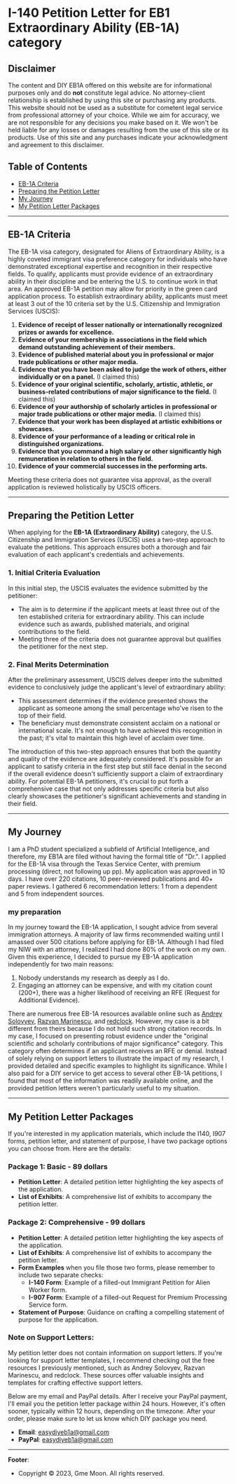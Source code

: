 # I-140 Petition Letter for EB1 Extraordinary Ability (EB-1A) category

## Disclaimer

The content and DIY EB1A offered on this website are for informational purposes only and do **not** constitute legal advice. No attorney-client relationship is established by using this site or purchasing any products. This website should not be used as a substitute for cometent legal service from professional attorney of your choice. While we aim for accuracy, we are not responsible for any decisions you make based on it. We won't be held liable for any losses or damages resulting from the use of this site or its products. Use of this site and any purchases indicate your acknowledgment and agreement to this disclaimer.


## Table of Contents

- [EB-1A Criteria](#eb-1a-criteria)
- [Preparing the Petition Letter](#preparing-the-petition-letter)
- [My Journey](#my-journey)
- [My Petition Letter Packages](#my-petition-letter-packages)

---


## EB-1A Criteria

The EB-1A visa category, designated for Aliens of Extraordinary Ability, is a highly coveted immigrant visa preference category for individuals who have demonstrated exceptional expertise and recognition in their respective fields. To qualify, applicants must provide evidence of an extraordinary ability in their discipline and be entering the U.S. to continue work in that area. An approved EB-1A petition may allow for priority in the green card application process. To establish extraordinary ability, applicants must meet at least 3 out of the 10 criteria set by the U.S. Citizenship and Immigration Services (USCIS):

1. **Evidence of receipt of lesser nationally or internationally recognized prizes or awards for excellence.**
2. **Evidence of your membership in associations in the field which demand outstanding achievement of their members.**
3. **Evidence of published material about you in professional or major trade publications or other major media.**
4. **Evidence that you have been asked to judge the work of others, either individually or on a panel.** (I claimed this)
5. **Evidence of your original scientific, scholarly, artistic, athletic, or business-related contributions of major significance to the field.** (I claimed this)
6. **Evidence of your authorship of scholarly articles in professional or major trade publications or other major media.** (I claimed this)
7. **Evidence that your work has been displayed at artistic exhibitions or showcases.**
8. **Evidence of your performance of a leading or critical role in distinguished organizations.**
9. **Evidence that you command a high salary or other significantly high remuneration in relation to others in the field.**
10. **Evidence of your commercial successes in the performing arts.**

Meeting these criteria does not guarantee visa approval, as the overall application is reviewed holistically by USCIS officers.

---

## Preparing the Petition Letter

When applying for the **EB-1A (Extraordinary Ability)** category, the U.S. Citizenship and Immigration Services (USCIS) uses a two-step approach to evaluate the petitions. This approach ensures both a thorough and fair evaluation of each applicant's credentials and achievements.


### 1. Initial Criteria Evaluation

In this initial step, the USCIS evaluates the evidence submitted by the petitioner:
- The aim is to determine if the applicant meets at least three out of the ten established criteria for extraordinary ability. This can include evidence such as awards, published materials, and original contributions to the field.
- Meeting three of the criteria does not guarantee approval but qualifies the petitioner for the next step.

### 2. Final Merits Determination

After the preliminary assessment, USCIS delves deeper into the submitted evidence to conclusively judge the applicant's level of extraordinary ability:
- This assessment determines if the evidence presented shows the applicant as someone among the small percentage who've risen to the top of their field.
- The beneficiary must demonstrate consistent acclaim on a national or international scale. It's not enough to have achieved this recognition in the past; it's vital to maintain this high level of acclaim over time.

The introduction of this two-step approach ensures that both the quantity and quality of the evidence are adequately considered. It's possible for an applicant to satisfy criteria in the first step but still face denial in the second if the overall evidence doesn't sufficiently support a claim of extraordinary ability. For potential EB-1A petitioners, it's crucial to put forth a comprehensive case that not only addresses specific criteria but also clearly showcases the petitioner's significant achievements and standing in their field.


---

## My Journey

I am a PhD student specialized a subfield of Artificial Intelligence, and therefore, my EB1A are filed without having the formal title of "Dr.". I applied for the EB-1A visa through the Texas Service Center, with premium processing (direct, not following up pp). My application was approved in 10 days. I have over 220 citations, 10 peer-reviewed publications and 40+ paper reviews. I gathered 6 recommendation letters: 1 from a dependent and 5 from independent sources. 

### my preparation

In my journey toward the EB-1A application, I sought advice from several immigration attorneys. A majority of law firms recommended waiting until I amassed over 500 citations before applying for EB-1A. Although I had filed my NIW with an attorney, I realized I had done 80% of the work on my own. Given this experience, I decided to pursue my EB-1A application independently for two main reasons:
1. Nobody understands my research as deeply as I do.
2. Engaging an attorney can be expensive, and with my citation count (200+), there was a higher likelihood of receiving an RFE (Request for Additional Evidence).

There are numerous free EB-1A resources available online such as [Andrey Solovyev](https://andreychemist.github.io/story/), [Razvan Marinescu](https://razvanmarinescu.github.io/green-card-I-140/), and [redclock](https://github.com/easydiyeb1a/easydiyeb1a.github.io/blob/main/RedClock_EB1A_CL%2BPL.pdf). However, my case is a bit different from theirs because I do not hold such strong citation records. In my case, I focused on presenting robust evidence under the "original scientific and scholarly contributions of major significance" category. This category often determines if an applicant receives an RFE or denial. Instead of solely relying on support letters to illustrate the impact of my research, I provided detailed and specific examples to highlight its significance. While I also paid for a DIY service to get access to several other EB-1A petitions, I found that most of the information was readily available online, and the provided petition letters weren't particularly useful to my situation.

---


## My Petition Letter Packages

If you're interested in my application materials, which include the I140, I907 forms, petition letter, and statement of purpose, I have two package options you can choose from. Here are the details:

### Package 1: Basic - 89 dollars
- **Petition Letter**: A detailed petition letter highlighting the key aspects of the application.
- **List of Exhibits**: A comprehensive list of exhibits to accompany the petition letter.

### Package 2: Comprehensive - 99 dollars
- **Petition Letter**: A detailed petition letter highlighting the key aspects of the application.
- **List of Exhibits**: A comprehensive list of exhibits to accompany the petition letter.
- **Form Examples** when you file those two forms, please remember to include two separate checks:
  - **I-140 Form**: Example of a filled-out Immigrant Petition for Alien Worker form.
  - **I-907 Form**: Example of a filled-out Request for Premium Processing Service form.
- **Statement of Purpose**: Guidance on crafting a compelling statement of purpose for the application.

### Note on Support Letters:
My petition letter does not contain information on support letters. If you're looking for support letter templates, I recommend checking out the free resources I previously mentioned, such as Andrey Solovyev, Razvan Marinescu, and redclock. These sources offer valuable insights and templates for crafting effective support letters.


Below are my email and PayPal details. After I receive your PayPal payment, I'll email you the petition letter package within 24 hours. However, it's often sooner, typically within 12 hours, depending on the timezone. After your order, please make sure to let us know which DIY package you need.
- **Email**: easydiyeb1a@gmail.com
- **PayPal**: easydiyeb1a@gmail.com

---

**Footer**: 
- Copyright © 2023, Gme Moon. All rights reserved.
